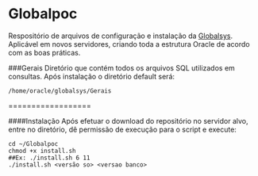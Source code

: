Globalpoc
==================
Respositório de arquivos de configuração e instalação da [Globalsys](http://www.globalsys.com.br). Aplicável em novos servidores, criando toda a estrutura Oracle de acordo com as boas práticas.

###Gerais
Diretório que contém todos os arquivos SQL utilizados em consultas. Após instalação o diretório default será:
~~~
/home/oracle/globalsys/Gerais
~~~

==================

####Instalação
Após efetuar o download do repositório no servidor alvo, entre no diretório, dê permissão de execução para o script e execute:
~~~ 
cd ~/Globalpoc
chmod +x install.sh
##Ex: ./install.sh 6 11
./install.sh <versão so> <versao banco>
~~~